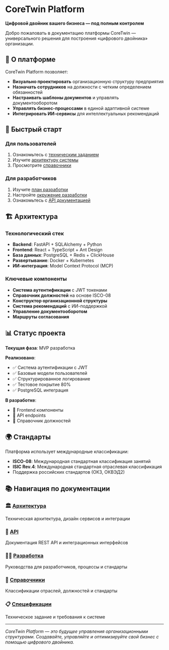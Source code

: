 # CoreTwin Platform

**Цифровой двойник вашего бизнеса — под полным контролем**

Добро пожаловать в документацию платформы CoreTwin — универсального решения для построения «цифрового двойника» организации.

## 🎯 О платформе

CoreTwin Platform позволяет:

- **Визуально проектировать** организационную структуру предприятия
- **Назначать сотрудников** на должности с четким определением обязанностей
- **Настраивать шаблоны документов** и управлять документооборотом
- **Управлять бизнес-процессами** в единой адаптивной системе
- **Интегрировать ИИ-сервисы** для интеллектуальных рекомендаций

## 🚀 Быстрый старт

### Для пользователей
1. Ознакомьтесь с [техническим заданием](specs/technical-specification.md)
2. Изучите [архитектуру системы](architecture/overview.md)
3. Просмотрите [справочники](references/industries-classification.md)

### Для разработчиков
1. Изучите [план разработки](development/development-plan.md)
2. Настройте [окружение разработки](development/setup.md)
3. Ознакомьтесь с [API документацией](api/authentication.md)

## 🏗️ Архитектура

### Технологический стек
- **Backend**: FastAPI + SQLAlchemy + Python
- **Frontend**: React + TypeScript + Ant Design
- **База данных**: PostgreSQL + Redis + ClickHouse
- **Развертывание**: Docker + Kubernetes
- **ИИ-интеграция**: Model Context Protocol (MCP)

### Ключевые компоненты
- **Система аутентификации** с JWT токенами
- **Справочник должностей** на основе ISCO-08
- **Конструктор организационной структуры**
- **Система рекомендаций** с ИИ-поддержкой
- **Управление документооборотом**
- **Маршруты согласования**

## 📊 Статус проекта

**Текущая фаза**: MVP разработка

**Реализовано**:
- ✅ Система аутентификации с JWT
- ✅ Базовые модели пользователей
- ✅ Структурированное логирование
- ✅ Тестовое покрытие 80%
- ✅ PostgreSQL интеграция

**В разработке**:
- 🔄 Frontend компоненты
- 🔄 API endpoints
- 🔄 Справочник должностей

## 🌍 Стандарты

Платформа использует международные классификации:
- **ISCO-08**: Международная стандартная классификация занятий
- **ISIC Rev.4**: Международная стандартная отраслевая классификация
- Поддержка российских стандартов (ОКЗ, ОКВЭД2)

## 📚 Навигация по документации

### 🏛️ [Архитектура](architecture/overview.md)
Техническая архитектура, дизайн сервисов и интеграции

### 🔌 [API](api/authentication.md)
Документация REST API и интеграционных интерфейсов

### 👨‍💻 [Разработка](development/README.md)
Руководства для разработчиков, процессы и стандарты

### 📖 [Справочники](references/industries-classification.md)
Классификации отраслей, должностей и стандарты

### 📋 [Спецификации](specs/technical-specification.md)
Техническое задание и требования к системе

---

*CoreTwin Platform — это будущее управления организационными структурами. Создавайте, управляйте и оптимизируйте свой бизнес с помощью цифрового двойника.*
